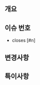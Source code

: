 
## 개요 <!-- 작업 내역 한줄 요약, 스크린샷 등 -->

## 이슈 번호

- closes [#n] 

## 변경사항 <!-- 필수, 상세히 작성(목록화 등)하면 간결한 코드리뷰가 가능해집니다 -->

## 특이사항 <!-- PR을 볼 때 주의깊게 봐야하거나 말하고 싶은 점 -->
